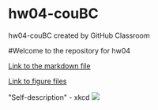 # hw04-couBC
hw04-couBC created by GitHub Classroom


#Welcome to the repository for hw04

[Link to the markdown file](hw04_cou.md)

[Link to figure files](hw04_cou_files/figure-markdown_github)

"Self-description" - xkcd
![](https://imgs.xkcd.com/comics/self_description.png)


